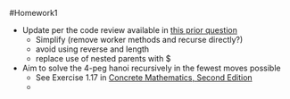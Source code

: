 #Homework1

   * Update per the code review available in [this prior question](https://codereview.stackexchange.com/questions/104876/upenn-cis-194-homework-1-validating-credit-card-numbers)
      * Simplify (remove worker methods and recurse directly?)
      * avoid using reverse and length
      * replace use of nested parents with $
   * Aim to solve the 4-peg hanoi recursively in the fewest moves possible
      * See Exercise 1.17 in [Concrete Mathematics, Second Edition](https://cs.stanford.edu/~knuth/gkp.html)
      * 
